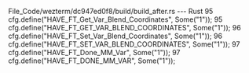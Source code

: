File_Code/wezterm/dc947ed0f8/build/build_after.rs --- Rust
95     cfg.define("HAVE_FT_Get_Var_Blend_Coordinates", Some("1"));                                                                                           95     cfg.define("HAVE_FT_GET_VAR_BLEND_COORDINATES", Some("1"));
96     cfg.define("HAVE_FT_Set_Var_Blend_Coordinates", Some("1"));                                                                                           96     cfg.define("HAVE_FT_SET_VAR_BLEND_COORDINATES", Some("1"));
97     cfg.define("HAVE_FT_Done_MM_Var", Some("1"));                                                                                                         97     cfg.define("HAVE_FT_DONE_MM_VAR", Some("1"));

